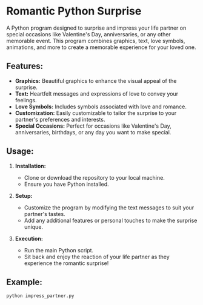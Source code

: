 # Romantic Python Surprise

A Python program designed to surprise and impress your life partner on special occasions like Valentine's Day, anniversaries, or any other memorable event. This program combines graphics, text, love symbols, animations, and more to create a memorable experience for your loved one.

## Features:

- **Graphics:** Beautiful graphics to enhance the visual appeal of the surprise.
- **Text:** Heartfelt messages and expressions of love to convey your feelings.
- **Love Symbols:** Includes symbols associated with love and romance.
- **Customization:** Easily customizable to tailor the surprise to your partner's preferences and interests.
- **Special Occasions:** Perfect for occasions like Valentine's Day, anniversaries, birthdays, or any day you want to make special.

## Usage:

1. **Installation:**
   - Clone or download the repository to your local machine.
   - Ensure you have Python installed.
   
2. **Setup:**
   - Customize the program by modifying the text messages to suit your partner's tastes.
   - Add any additional features or personal touches to make the surprise unique.

3. **Execution:**
   - Run the main Python script.
   - Sit back and enjoy the reaction of your life partner as they experience the romantic surprise!

## Example:

```bash
python impress_partner.py
